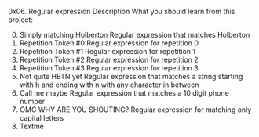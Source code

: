 0x06. Regular expression
Description
What you should learn from this project:

0. Simply matching Holberton
Regular expression that matches Holberton
1. Repetition Token #0
Regular expression for repetition 0
2. Repetition Token #1
Regular expression for repetition 1
3. Repetition Token #2
Regular expression for repetition 2
4. Repetition Token #3
Regular expression for repetition 3
5. Not quite HBTN yet
Regular expression that matches a string starting with h and ending with n with any character in between
6. Call me maybe
Regular expression that matches a 10 digit phone number
7. OMG WHY ARE YOU SHOUTING?
Regular expression for matching only capital letters
8. Textme

